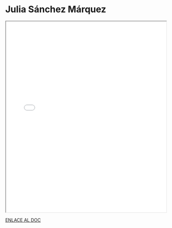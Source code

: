 # Julia Sánchez Márquez

<iframe 
  src="/assets/files/Julia%20Sanchez-57e15b79563cd01c7e84a0a7c703b0fd.pdf" 
  width="100%" 
  height="600px" 
  style={{ border: "none" }} 
></iframe>

[ENLACE AL DOC](../../../static/PDFs/Commitment/Julia%20Sanchez.pdf)